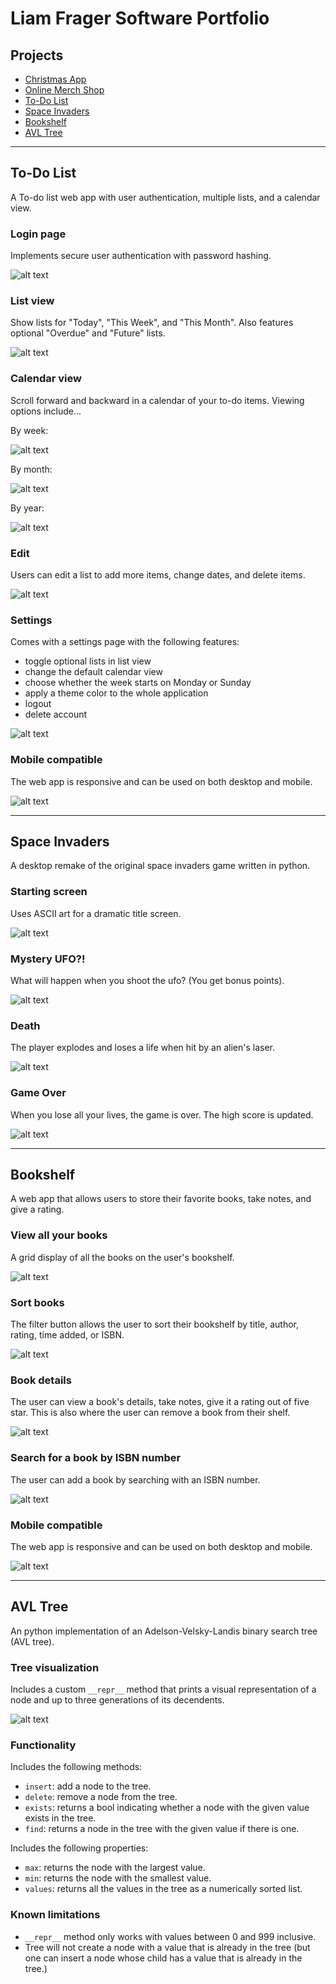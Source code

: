 # Liam Frager Software Portfolio

## Projects

- [Christmas App](https://christmas-list-app-2ffd9.web.app)
- [Online Merch Shop](https://shop.lakeshorelabradoodles.com)
- [To-Do List](#to-do-list)
- [Space Invaders](#space-invaders)
- [Bookshelf](#bookshelf)
- [AVL Tree](#avl-tree)

---

## To-Do List
A To-do list web app with user authentication, multiple lists, and a calendar view.

### Login page
Implements secure user authentication with password hashing.

![alt text](./images/to-do-list/login.png)

### List view
Show lists for "Today", "This Week", and "This Month". Also features optional "Overdue" and "Future" lists.

![alt text](./images/to-do-list/lists.png)

### Calendar view
Scroll forward and backward in a calendar of your to-do items. Viewing options include...

By week:

![alt text](./images/to-do-list/week.png)

By month:

![alt text](./images/to-do-list/month.png)

By year:

![alt text](./images/to-do-list/year.png)

### Edit
Users can edit a list to add more items, change dates, and delete items.

![alt text](./images/to-do-list/edit.png)

### Settings
Comes with a settings page with the following features:
- toggle optional lists in list view
- change the default calendar view
- choose whether the week starts on Monday or Sunday
- apply a theme color to the whole application
- logout
- delete account

![alt text](./images/to-do-list/settings.png)

### Mobile compatible
The web app is responsive and can be used on both desktop and mobile.

![alt text](./images/to-do-list/mobile.png)

---

## Space Invaders
A desktop remake of the original space invaders game written in python.

### Starting screen
Uses ASCII art for a dramatic title screen.

![alt text](./images/space-invaders/start.png)

### Mystery UFO?!
What will happen when you shoot the ufo? (You get bonus points).

![alt text](./images/space-invaders/ufo.png)

### Death
The player explodes and loses a life when hit by an alien's laser.

![alt text](./images/space-invaders/death.png)

### Game Over
When you lose all your lives, the game is over. The high score is updated.

![alt text](./images/space-invaders/game_over.png)

---

## Bookshelf
A web app that allows users to store their favorite books, take notes, and give a rating.

### View all your books
A grid display of all the books on the user's bookshelf.

![alt text](./images/bookshelf/books.png)

### Sort books
The filter button allows the user to sort their bookshelf by title, author, rating, time added, or ISBN.

![alt text](./images/bookshelf/filter.png)

### Book details
The user can view a book's details, take notes, give it a rating out of five star. This is also where the user can remove a book from their shelf.

![alt text](./images/bookshelf/book.png)

### Search for a book by ISBN number
The user can add a book by searching with an ISBN number.

![alt text](./images/bookshelf/search.png)

### Mobile compatible
The web app is responsive and can be used on both desktop and mobile.

![alt text](./images/bookshelf/mobile.png)

---

## AVL Tree
An python implementation of an Adelson-Velsky-Landis binary search tree (AVL tree).

### Tree visualization
Includes a custom `__repr__` method that prints a visual representation of a node and up to three generations of its decendents.

![alt text](./images/avl-tree/full_tree.png)

### Functionality
Includes the following methods:
- `insert`: add a node to the tree.
- `delete`: remove a node from the tree.
- `exists`: returns a bool indicating whether a node with the given value exists in the tree.
- `find`: returns a node in the tree with the given value if there is one.

Includes the following properties:
- `max`: returns the node with the largest value.
- `min`: returns the node with the smallest value.
- `values`: returns all the values in the tree as a numerically sorted list.

### Known limitations
- `__repr__` method only works with values between 0 and 999 inclusive.
- Tree will not create a node with a value that is already in the tree (but one can insert a node whose child has a value that is already in the tree.)
